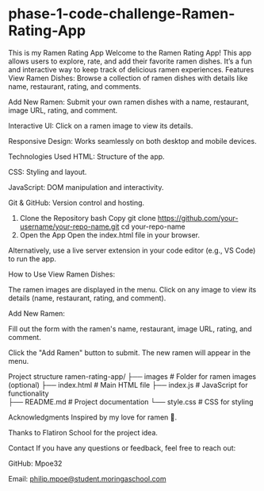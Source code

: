 # phase-1-code-challenge-Ramen-Rating-App
This is my Ramen Rating App
Welcome to the Ramen Rating App! This app allows users to explore, rate, and add their favorite ramen dishes. It’s a fun and interactive way to keep track of delicious ramen experiences.
Features
View Ramen Dishes: Browse a collection of ramen dishes with details like name, restaurant, rating, and comments.

Add New Ramen: Submit your own ramen dishes with a name, restaurant, image URL, rating, and comment.

Interactive UI: Click on a ramen image to view its details.

Responsive Design: Works seamlessly on both desktop and mobile devices.

Technologies Used
HTML: Structure of the app.

CSS: Styling and layout.

JavaScript: DOM manipulation and interactivity.

Git & GitHub: Version control and hosting.



1. Clone the Repository
bash
Copy
git clone https://github.com/your-username/your-repo-name.git
cd your-repo-name
2. Open the App
Open the index.html file in your browser.

Alternatively, use a live server extension in your code editor (e.g., VS Code) to run the app.

How to Use
View Ramen Dishes:

The ramen images are displayed in the menu. Click on any image to view its details (name, restaurant, rating, and comment).

Add New Ramen:

Fill out the form with the ramen's name, restaurant, image URL, rating, and comment.

Click the "Add Ramen" button to submit. The new ramen will appear in the menu.


Project structure
ramen-rating-app/
├── images        # Folder for ramen images (optional)
├── index.html          # Main HTML file 
├── index.js            # JavaScript for functionality  
├──   README.md        # Project documentation
└──    style.css        # CSS for styling

Acknowledgments
Inspired by my love for ramen 🍜.

Thanks to Flatiron School for the project idea.

Contact
If you have any questions or feedback, feel free to reach out:

GitHub: Mpoe32

Email: philip.mpoe@student.moringaschool.com

